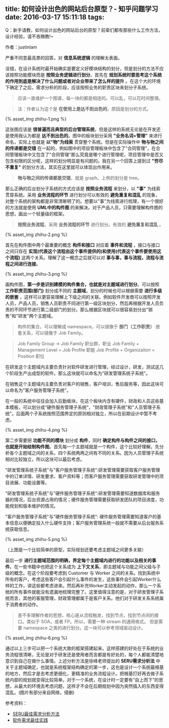 title: 如何设计出色的网站后台原型？- 知乎问题学习
date: 2016-03-17 15:11:18
tags:
---

Q：新手请教，如何设计出色的网站后台的原型？前辈们都有那些什么工作方法，设计经验，请不吝赐教!~

作者：justinlam

严重不同意最高票的回答。对 **信息系统逻辑** 的理解太表面。

没错，在设计系统时最开始确实是要定义好模块结构的划分，但是划分的方法不应该按照功能模块而是 **按照业务逻辑进行划分**。首先在 **规划系统时要思考这个系统的作用到底是解决了什么问题或者对企业带来了怎么样的提升** 。在这个大的环境下确定了之后，需求分析的阶段，应该按照业务的职责区块来划分子系统。

> 应该一直维护一个图谱，每一块的都是相连的。可以乱，可以花时间整理。

> 注：作者认为这个是 **在使用上是达不到出色的**。原因是划分的方式。

{% asset_img zhihu-1.png %}

这张图应该是 **很普遍而且典型的后台管理系统**，但是这样的系统无论是在开发还是使用我认为都是 **达不到出色的**。图中的板块划分采用 **"业务名词+管理"** 来进行命名，实际上也就是 **以"物"为线索** 贯穿整个系统。但是在实际操作中 **物与物之间的传递都是交错** 在一起的，例如图中的项目管理板块中包含了"合同管理"，在合同管理板块中又包含了"合同管理"那么究竟是哪个进行管理呢，项目管理中是否又包含权限的区分呢，这样的划分明显是有问题的。我在另一个回答上提到过 **"穷尽不重复"** 的划分方法，其实在这里就可以体现出作用来。

> **物与物之间的传递都是交错**，就是 graph。上例的划分是 tree。

那么正确的后台划分子系统的方式应该是 **按照业务流程** 来划分，以 **"事"** 为线索贯穿系统。采用 **业务流程的环节** 进行划分可以有效的 **避免重复和混乱** 的现象，对整个系统的架构都是非常清晰明了的。想要以"事"为线索进行梳理，有一个很好的方法就是使用 **UML中的构件图** 的来解决。对于产品人员，只需要理解构件图的思想，画出一个轻量级的框架。

> **按照业务流程**，采用 **业务流程的环节** 进行划分。有效的 **避免重复和混乱** 。

{% asset_img zhihu-2.png %}

首先在构件图中两个最重要的概念 **构件和接口** 对应着 **事件和流程** ，接口与接口之间只存在 **实现(代表这个流程由这个事件提供的)和使用(代表这个事件要使用这个流程)** 这两个关系。理解了这一概念之后就可以对 **事与事，事与流程，流程与流程之间进行连接**。

{% asset_img zhihu-3.png %}

画构件图，**第一步是识别建模的构件集合，也就是对主题域进行划分**。可以按照 **工作职责范围(部门)** 划分成不同的 **主题域**，划分的时候也可以根据需要 **进行多级的嵌套** ，这样可以更容易理解上下级之间的关联。例如软件开发商可以按照开发人员，产品人员，销售人员职责不同进行第一级区块划分，然后再根据开发人员负责的不同环节进行第二级部门的划分。那么根据区块就可以很容易划分出"销售"和"研发"两个主题域。

> 构件的集合，可以理解成 namespace。可以镜像于 **部门（工作职责）**
> 嵌套关系，可以镜像于 Job Family。

> Job Family Group -> Job Family 职业群，职业
> Job Family + Management Level = Job Profile 职能
> Job Profile + Organizaiton = Position 职位

在研发这个主题域内主要负责针对软件研发进行管理，经过设计，研发，测试这几个阶段生产出成型的软件。那么这块就可以命名为"研发管理系统子系统"。

在销售这个主题域内主要负责对客户的销售，客户培训，售后服务等，因此这块可以命名为"客户服务管理子系统"。

在一般的系统中往往会加入后勤板块，在这个板块内含有硬件，财政和人员这些基本模板，可以划分成“硬件服务管理子系统”，"财政管理子系统"和"人员管理子系统"。后面两个子系统按照范围界定的原则相对独立，所以在前期设计中暂不考虑。

{% asset_img zhihu-4.png %}

第二步需要把 **功能不同的模块** 划分成 **构件**，同时 **确定构件与构件之间的接口，也就是开始绘制构件图**。首先每一个主题域就是一个构件，这个比较好理解。先分析各个主题域之间的关系，四个系统两两之间有不同的关系。因为人员管理子系统相对比较独立，所以这块可以最后考虑。

"研发管理系统子系统"与"客户服务管理子系统":研发管理需要获取客户服务管理中的订单详情、研发要求、客户资料等；而客户服务管理需要获取研发管理中的项目进展、功能设置等。

"研发管理系统子系统"与"硬件服务管理子系统":研发管理需要知道数据库和服务器的情况，后台资源占用的情况；硬件服务管理需要获取研发团队的项目进度，功能规划和版本维护的情况。

"客户服务管理子系统"与"硬件服务管理子系统": 硬件服务管理需要知道客户的基本信息以便确定投入什么硬件支持；客户服务管理系统一般就不需要从后台服务系统获取信息。

{% asset_img zhihu-5.png %}

（上图是一个比较简单的原型，实际规划还要考虑主题域之间更多关联）

最后一步 **进行主题域范围的明确，界定每个主题域内进行的功能以及相关的事件**。在一些书籍中也把这个关系成为 **上下文关系**，即主题域与功能之间父级与子级的概念。在这个阶段要考虑到 Customer 与 Worker 之间的关系。找到系统中所有的客户，考虑这些客户会引起什么事件的发生，这些事件会引起Worker什么样的工作，讲这些都考虑进来。然后再补充Worker主动发起的动作，那么一个系统的所有事件就能没有遗漏地梳理完整了。这里值得注意的是，对于研发管理子系统而言，其他的客服管理，财政管理都属于是客户关系。他们对于研发关系系统属于消费者的动作。

> 差不多理解作者的思想，核心是从流程触发，找到节点，找到节点间的接口。类似于 SOA，或者 FP。所以，需要一种 stream 的通用格式。
> 但是需要 namespace 之类的进行划分。这一块可以参考领域驱动设计。

{% asset_img zhihu-6.png %}

通过以上三步可以把一个系统大致的框架搭建起来。这样搭建的好处在于系统的业务流程很清晰，无论是对于研发还是使用者而言都是有好处的，每个人都能清楚地意识到自己在做什么事情。上述分析方法是徐峰老师提出的 **SERU需求分析法** 中关于主题域确定，也就是系统框架结构确定的第一步，这也是设计一个系统最根基的地方，然后才是去考虑更细化，更精准的业务流程设计。把根基打好再去做子系统内部的规划就变得比较简单。对于一个系统，在设计时一定要有“自上而下”的思想，从最大的环境去考虑问题，这样才不会在后期规划中因为突然插入的东西变得混乱。(图片有部分来自网络，侵删)

参考资料：

- [SERU最佳需求分析方法](http://zhuanlan.zhihu.com/justinlam/20383851)
- [软件需求最佳实践](https://book.douban.com/subject/3265691/)









